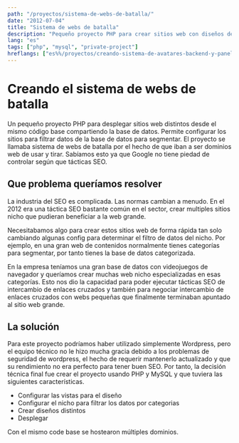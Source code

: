 ```yaml
---
path: "/proyectos/sistema-de-webs-de-batalla/"
date: "2012-07-04"
title: "Sistema de webs de batalla"
description: "Pequeño proyecto PHP para crear sitios web con diseños de vista diferentes que compartían base de datos."
lang: "es"
tags: ["php", "mysql", "private-project"]
hreflangs: ["es%%/proyectos/creando-sistema-de-avatares-backend-y-panel/", "en%%/en/projects/warrior-web-system/"]
---
```

# Creando el sistema de webs de batalla
Un pequeño proyecto PHP para desplegar sitios web distintos desde el mismo código base compartiendo la base de datos. Permite configurar los sitios para filtrar datos de la base de datos para segmentar. El proyecto se llamaba sistema de webs de batalla por el hecho de que iban a ser dominios web de usar y tirar. Sabíamos esto ya que Google no tiene piedad de controlar según que tácticas SEO.

## Que problema queríamos resolver

La industria del SEO es complicada. Las normas cambian a menudo. En el 2012 era una táctica SEO bastante común en el sector, crear multiples sitios nicho que pudieran beneficiar a la web grande.

Necesitabamos algo para crear estos sitios web de forma rápida tan solo cambiando algunas config para determinar el filtro de datos del nicho. Por ejemplo, en una gran web de contenidos normalmente tienes categorías para segmentar, por tanto tienes la base de datos categorizada.

En la empresa teníamos una gran base de datos con videojuegos de navegador y queríamos crear muchas web nicho especializadas en esas categorías. Esto nos dio la capacidad para poder ejecutar tácticas SEO de intercambio de enlaces cruzados y también para negociar intercambio de enlaces cruzados con webs pequeñas que finalmente terminaban apuntado al sitio web grande.

## La solución

Para este proyecto podríamos haber utilizado simplemente Wordpress, pero el equipo técnico no le hizo mucha gracia debido a los problemas de seguridad de wordpress, el hecho de requerir mantenerlo actualizado y que su rendimiento no era perfecto para tener buen SEO. Por tanto, la decisión técnica final fue crear el proyecto usando PHP y MySQL y que tuviera las siguientes características.

* Configurar las vistas para el diseño
* Configurar el nicho para filtrar los datos por categorias
* Crear diseños distintos
* Desplegar

Con el mismo code base se hostearon múltiples dominios.